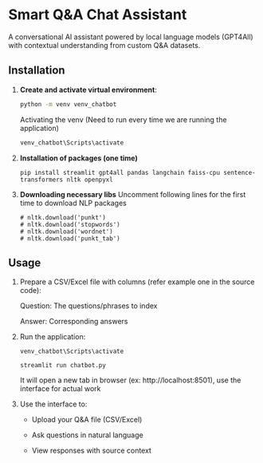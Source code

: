 # Smart Q&A Chat Assistant

A conversational AI assistant powered by local language models (GPT4All) with contextual understanding from custom Q&A datasets.

## Installation

1. **Create and activate virtual environment**:
   ```bash
   python -m venv venv_chatbot
   ```

    Activating the venv (Need to run every time we are running the application)
   ```bash
   venv_chatbot\Scripts\activate
   ```

2. **Installation of packages (one time)**
    ```
    pip install streamlit gpt4all pandas langchain faiss-cpu sentence-transformers nltk openpyxl
    ```

3. **Downloading necessary libs**
    Uncomment following lines for the first time to download NLP packages
    ```
    # nltk.download('punkt')
    # nltk.download('stopwords')
    # nltk.download('wordnet')
    # nltk.download('punkt_tab')
    ```

## Usage
1. Prepare a CSV/Excel file with columns (refer example one in the source code):

    Question: The questions/phrases to index

    Answer: Corresponding answers

2. Run the application:

    ```
    venv_chatbot\Scripts\activate
    ```

    ```
    streamlit run chatbot.py
    ```

    It will open a new tab in browser (ex: http://localhost:8501), use the interface for actual work 

3. Use the interface to:

    - Upload your Q&A file (CSV/Excel)

    - Ask questions in natural language

    - View responses with source context
